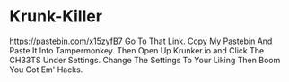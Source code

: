 # Krunk-Killer
https://pastebin.com/x15zyfB7 Go To That Link. Copy My Pastebin And Paste It Into Tampermonkey. Then Open Up Krunker.io and Click The CH33TS Under Settings. Change The Settings To Your Liking Then Boom You Got Em' Hacks.
